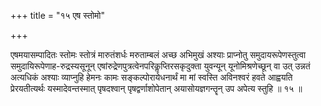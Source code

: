 +++
title = "१५ एष स्तोमो"

+++

एषमयासम्पादितः स्तोमः स्तोत्रं मारुतंशर्धः मरुताम्बलं अच्छ अभिमुखं अश्याः प्राप्नोतु समुदायरूपेणस्तुत्वा समुदायिरूपेणाह-रुद्रस्यसूनून् एषांरुद्रेणपुत्रत्वेनपरिकॢप्तिरसकृदुक्ता युवन्यून् यूनोमिश्रणेच्छून् वा उत् उन्नतं अत्यधिकं अश्याः व्याप्नुहि हेमनः कामः सङ्कल्पोरायेधनार्थं मा मां स्वस्ति अविनश्वरं हवते आह्वयति प्रेरयतीत्यर्थः यस्मादेवन्तस्मात् पृषदश्वान् पृषद्वर्णाशोपेतान् अयासोयज्ञगन्तॄन् उप अपेत्य स्तुहि ॥ १५ ॥